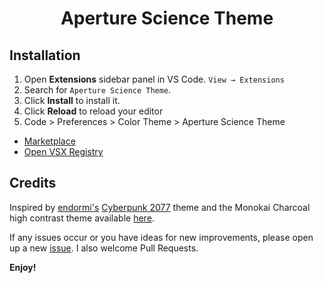 <h1 align="center">
  Aperture Science Theme
</h1>

## Installation

1. Open **Extensions** sidebar panel in VS Code. `View → Extensions`
2. Search for `Aperture Science Theme`.
3. Click **Install** to install it.
4. Click **Reload** to reload your editor
5. Code > Preferences > Color Theme > Aperture Science Theme

- [Marketplace](https://marketplace.visualstudio.com/items?itemName=Endormi.2077-theme)
- [Open VSX Registry](https://open-vsx.org/extension/Endormi/2077-theme)

## Credits

Inspired by [endormi's](https://github.com/endormi) [Cyberpunk 2077](https://github.com/endormi/vscode-2077-theme) theme and the Monokai Charcoal high contrast theme available [here](https://marketplace.visualstudio.com/items?itemName=74th.monokai-charcoal-high-contrast).

If any issues occur or you have ideas for new improvements, please open up a new [issue](https://github.com/jgreenlee24/aperture-science-theme/issues). I also welcome Pull Requests.

**Enjoy!**